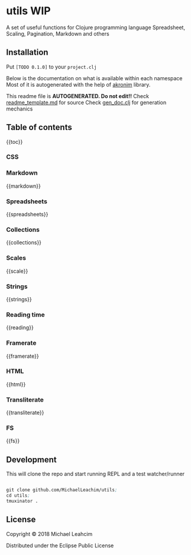 # utils WIP

A set of useful functions for Clojure programming language
Spreadsheet, Scaling, Pagination, Markdown and others


## Installation 
Put 
`[TODO 0.1.0]` to your `project.clj`

Below is the documentation on what is available within each namespace
Most of it is autogenerated with the help of
[akronim](https://github.com/MichaelLeachim/akronim) library. 



This readme file is **AUTOGENERATED. Do not edit!!**
Check [readme_template.md](https://github.com/michaelleachim/utils/blob/master/resources/README_template.md)  for source
Check [gen_doc.clj](https://github.com/michaelleachim/utils/blob/master/src/thereisnodot/utils/gen_doc.clj) 
for generation mechanics




## Table of contents
{{toc}}

### CSS
### Markdown
{{markdown}}
### Spreadsheets
{{spreadsheets}}

### Collections

{{collections}}

### Scales

{{scale}}

### Strings

{{strings}}

### Reading time

{{reading}}

### Framerate

{{framerate}}

### HTML

{{html}}

### Transliterate

{{transliterate}}

### FS

{{fs}}

## Development

This will clone the repo and start running REPL
and a test watcher/runner

```clojure

git clone github.com/MichaelLeachim/utils;
cd utils;
tmuxinator .

```


## License

Copyright © 2018 Michael Leahcim

Distributed under the Eclipse Public License 
